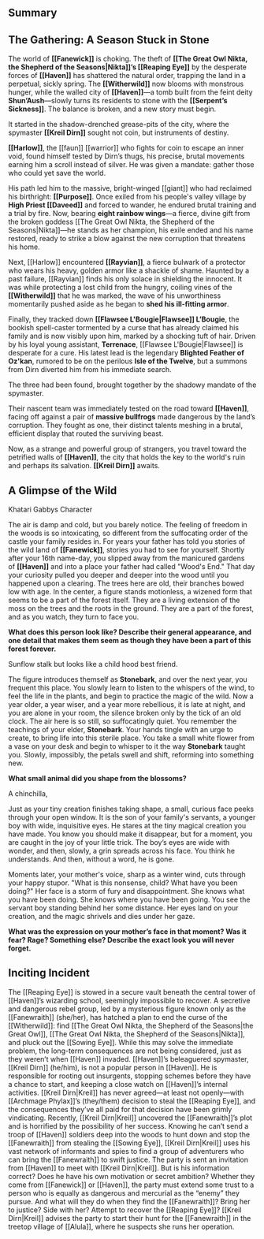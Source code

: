 
## Summary
## **The Gathering: A Season Stuck in Stone**

The world of **[[Fanewick]]** is choking. The theft of **[[The Great Owl Nikta, the Shepherd of the Seasons|Nikta]]’s [[Reaping Eye]]** by the desperate forces of **[[Haven]]** has shattered the natural order, trapping the land in a perpetual, sickly spring. The **[[Witherwild]]** now blooms with monstrous hunger, while the walled city of **[[Haven]]**—a tomb built from the feint deity **Shun’Aush**—slowly turns its residents to stone with the **[[Serpent’s Sickness]]**. The balance is broken, and a new story must begin.

It started in the shadow-drenched grease-pits of the city, where the spymaster **[[Kreil Dirn]]** sought not coin, but instruments of destiny.

**[[Harlow]]**, the [[faun]] [[warrior]] who fights for coin to escape an inner void, found himself tested by Dirn’s thugs, his precise, brutal movements earning him a scroll instead of silver. He was given a mandate: gather those who could yet save the world.

His path led him to the massive, bright-winged [[giant]] who had reclaimed his birthright: **[[Purpose]]**. Once exiled from his people's valley village by **High Priest [[Daveed]]** and forced to wander, he endured brutal training and a trial by fire. Now, bearing **eight rainbow wings**—a fierce, divine gift from the broken goddess [[The Great Owl Nikta, the Shepherd of the Seasons|Nikta]]—he stands as her champion, his exile ended and his name restored, ready to strike a blow against the new corruption that threatens his home.

Next, [[Harlow]] encountered **[[Rayvian]]**, a fierce bulwark of a protector who wears his heavy, golden armor like a shackle of shame. Haunted by a past failure, [[Rayvian]] finds his only solace in shielding the innocent. It was while protecting a lost child from the hungry, coiling vines of the **[[Witherwild]]** that he was marked, the wave of his unworthiness momentarily pushed aside as he began to **shed his ill-fitting armor**.

Finally, they tracked down **[[Flawsee L'Bougie|Flawsee]] L’Bougie**, the bookish spell-caster tormented by a curse that has already claimed his family and is now visibly upon him, marked by a shocking tuft of hair. Driven by his loyal young assistant, **Terrenace**, [[Flawsee L'Bougie|Flawsee]] is desperate for a cure. His latest lead is the legendary **Blighted Feather of Oz'kan**, rumored to be on the perilous **Isle of the Twelve**, but a summons from Dirn diverted him from his immediate search.

The three had been found, brought together by the shadowy mandate of the spymaster.

Their nascent team was immediately tested on the road toward **[[Haven]]**, facing off against a pair of **massive bullfrogs** made dangerous by the land’s corruption. They fought as one, their distinct talents meshing in a brutal, efficient display that routed the surviving beast.

Now, as a strange and powerful group of strangers, you travel toward the petrified walls of **[[Haven]]**, the city that holds the key to the world's ruin and perhaps its salvation. **[[Kreil Dirn]]** awaits.

## A Glimpse of the Wild

Khatari Gabbys Character

The air is damp and cold, but you barely notice. The feeling of freedom in the woods is so intoxicating, so different from the suffocating order of the castle your family resides in. For years your father has told you stories of the wild land of **[[Fanewick]]**, stories you had to see for yourself. Shortly after your 16th name-day, you slipped away from the manicured gardens of **[[Haven]]** and into a place your father had called "Wood's End." That day your curiosity pulled you deeper and deeper into the wood until you happened upon a clearing. The trees here are old, their branches bowed low with age. In the center, a figure stands motionless, a wizened form that seems to be a part of the forest itself. They are a living extension of the moss on the trees and the roots in the ground. They are a part of the forest, and as you watch, they turn to face you.

**What does this person look like? Describe their general appearance, and one detail that makes them seem as though they have been a part of this forest forever.**

Sunflow stalk but looks like a child hood best friend.

The figure introduces themself as **Stonebark**, and over the next year, you frequent this place. You slowly learn to listen to the whispers of the wind, to feel the life in the plants, and begin to practice the magic of the wild. Now a year older, a year wiser, and a year more rebellious, it is late at night, and you are alone in your room, the silence broken only by the tick of an old clock. The air here is so still, so suffocatingly quiet. You remember the teachings of your elder, **Stonebark**. Your hands tingle with an urge to create, to bring life into this sterile place. You take a small white flower from a vase on your desk and begin to whisper to it the way **Stonebark** taught you. Slowly, impossibly, the petals swell and shift, reforming into something new.

**What small animal did you shape from the blossoms?**

A chinchilla, 

Just as your tiny creation finishes taking shape, a small, curious face peeks through your open window. It is the son of your family's servants, a younger boy with wide, inquisitive eyes. He stares at the tiny magical creation you have made. You know you should make it disappear, but for a moment, you are caught in the joy of your little trick. The boy’s eyes are wide with wonder, and then, slowly, a grin spreads across his face. You think he understands. And then, without a word, he is gone.

Moments later, your mother's voice, sharp as a winter wind, cuts through your happy stupor. "What is this nonsense, child? What have you been doing?" Her face is a storm of fury and disappointment. She knows what you have been doing. She knows where you have been going. You see the servant boy standing behind her some distance. Her eyes land on your creation, and the magic shrivels and dies under her gaze.

**What was the expression on your mother’s face in that moment? Was it fear? Rage? Something else? Describe the exact look you will never forget.**

## Inciting Incident
The [[Reaping Eye]] is stowed in a secure vault beneath the  central tower of [[Haven]]’s wizarding school, seemingly  impossible to recover. A secretive and dangerous rebel group,  led by a mysterious figure known only as the [[Fanewraith]] (she/her), has hatched a plan to end the curse of the  [[Witherwild]]: find [[The Great Owl Nikta, the Shepherd of the Seasons|the Great Owl]], [[The Great Owl Nikta, the Shepherd of the Seasons|Nikta]], and pluck out the [[Sowing Eye]]. While this may solve the immediate problem,  the long-term consequences are not being considered, just  as they weren’t when [[Haven]] invaded.  [[Haven]]’s beleaguered spymaster, [[Kreil Dirn]] (he/him), is not  a popular person in [[Haven]]. He is responsible for rooting out  insurgents, stopping schemes before they have a chance to  start, and keeping a close watch on [[Haven]]’s internal activities.  [[Kreil Dirn|Kreil]] has never agreed—at least not openly—with [[Archmage Phylax]]’s (they/them) decision to steal the [[Reaping Eye]], and  the consequences they’ve all paid for that decision have been  grimly vindicating.  Recently, [[Kreil Dirn|Kreil]] uncovered the [[Fanewraith]]’s plot and is horrified  by the possibility of her success. Knowing he can’t send a  troop of [[Haven]] soldiers deep into the woods to hunt down and  stop the [[Fanewraith]] from stealing the [[Sowing Eye]], [[Kreil Dirn|Kreil]] uses  his vast network of informants and spies to find a group of  adventurers who can bring the [[Fanewraith]] to swift justice.  The party is sent an invitation from [[Haven]] to meet with [[Kreil Dirn|Kreil]]. But is his information correct? Does he have his own  motivation or secret ambition? Whether they come from  [[Fanewick]] or [[Haven]], the party must extend some trust to a  person who is equally as dangerous and mercurial as the  “enemy” they pursue. And what will they do when they find the  [[Fanewraith]]? Bring her to justice? Side with her? Attempt to  recover the [[Reaping Eye]]?  [[Kreil Dirn|Kreil]] advises the party to start their hunt for the [[Fanewraith]]  in the treetop village of [[Alula]], where he suspects she runs her operation.